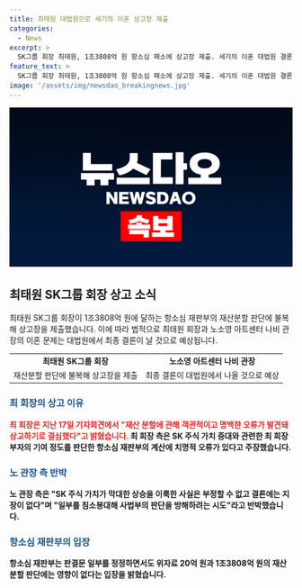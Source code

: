 ```yaml
---
title: 최태원 대법원으로 세기의 이혼 상고장 제출
categories:
  - News
excerpt: >
  SK그룹 회장 최태원, 1조3808억 원 항소심 패소에 상고장 제출. 세기의 이혼 대법원 결론으로 마무리될 듯. 최 회장, 재산 분할 판단에 오류 주장하며 상고. 이에 노 관장 측은 주식 가치 상승 부정하지 않으며 판단 방해 시도라 반박. 항소심은 일부 정정하더라도 판단에 영향 없다 주장.
feature_text: >
  SK그룹 회장 최태원, 1조3808억 원 항소심 패소에 상고장 제출. 세기의 이혼 대법원 결론으로 마무리될 듯. 최 회장, 재산 분할 판단에 오류 주장하며 상고. 이에 노 관장 측은 주식 가치 상승 부정하지 않으며 판단 방해 시도라 반박. 항소심은 일부 정정하더라도 판단에 영향 없다 주장.
image: '/assets/img/newsdao_breakingnews.jpg'
---
```


<p><img src="/assets/img/newsdao_breakingnews.jpg" alt="pcversion 속보" /></p>

<h2 data-ke-size="size26">최태원 SK그룹 회장 상고 소식</h2>

<p data-ke-size="size16">최태원 SK그룹 회장이 1조3808억 원에 달하는 항소심 재판부의 재산분할 판단에 불복해 상고장을 제출했습니다. 이에 따라 법적으로 최태원 회장과 노소영 아트센터 나비 관장의 이혼 문제는 대법원에서 최종 결론이 날 것으로 예상됩니다.</p>

<table>
  <tr>
    <td style="text-align: center; height: 17px;"><b>최태원 SK그룹 회장</b></td>
    <td style="text-align: center; height: 17px;"><b>노소영 아트센터 나비 관장</b></td>
  </tr>
  <tr>
    <td>재산분할 판단에 불복해 상고장을 제출</td>
    <td>최종 결론이 대법원에서 나올 것으로 예상</td>
  </tr>
</table>

<h3><b><span style="color: #1a5490;">최 회장의 상고 이유</span><b></h3>

<p data-ke-size="size16"><b><span style="color: #ee2323;">최 회장은 지난 17일 기자회견에서 "재산 분할에 관해 객관적이고 명백한 오류가 발견돼 상고하기로 결심했다"고 밝혔습니다.</span></b> 최 회장 측은 SK 주식 가치 증대와 관련한 최 회장 부자의 기여 정도를 판단한 항소심 재판부의 계산에 치명적 오류가 있다고 주장했습니다.</p>

<h3><b><span style="color: #1a5490;">노 관장 측 반박</span><b></h3>

<p data-ke-size="size16">노 관장 측은 "SK 주식 가치가 막대한 상승을 이룩한 사실은 부정할 수 없고 결론에는 지장이 없다"며 "일부를 침소봉대해 사법부의 판단을 방해하려는 시도"라고 반박했습니다.</p>

<h3><b><span style="color: #1a5490;">항소심 재판부의 입장</span><b></h3>

<p data-ke-size="size16">항소심 재판부는 판결문 일부를 정정하면서도 위자료 20억 원과 1조3808억 원의 재산 분할 판단에는 영향이 없다는 입장을 밝혔습니다.</p>

<p data-ke-size="size16">&nbsp;</p>

